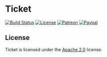 # Ticket

[![Build Status](https://api.travis-ci.com/LXGaming/Ticket.svg?branch=master)](https://travis-ci.com/LXGaming/Ticket)
[![License](https://lxgaming.github.io/badges/License-Apache%202.0-blue.svg)](https://www.apache.org/licenses/LICENSE-2.0)
[![Patreon](https://lxgaming.github.io/badges/Patreon-donate-yellow.svg)](https://www.patreon.com/lxgaming)
[![Paypal](https://lxgaming.github.io/badges/Paypal-donate-yellow.svg)](https://www.paypal.com/cgi-bin/webscr?cmd=_s-xclick&hosted_button_id=CZUUA6LE7YS44&item_name=Ticket+(from+GitHub.com))

## License
Ticket is licensed under the [Apache 2.0](https://www.apache.org/licenses/LICENSE-2.0) license.